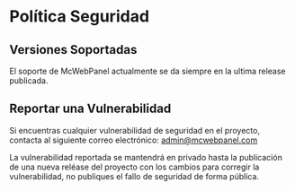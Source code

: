 # Política Seguridad

## Versiones Soportadas

El soporte de McWebPanel actualmente se da siempre
en la ultima release publicada.

## Reportar una Vulnerabilidad

Si encuentras cualquier vulnerabilidad de seguridad
en el proyecto, contacta al siguiente correo electrónico: admin@mcwebpanel.com

La vulnerabilidad reportada se mantendrá en privado
hasta la publicación de una nueva reléase del proyecto
con los cambios para corregir la vulnerabilidad, no publiques
el fallo de seguridad de forma pública.
